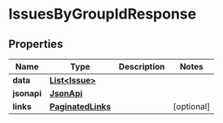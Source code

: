 

# IssuesByGroupIdResponse


## Properties

| Name | Type | Description | Notes |
|------------ | ------------- | ------------- | -------------|
|**data** | [**List&lt;Issue&gt;**](Issue.md) |  |  |
|**jsonapi** | [**JsonApi**](JsonApi.md) |  |  |
|**links** | [**PaginatedLinks**](PaginatedLinks.md) |  |  [optional] |



